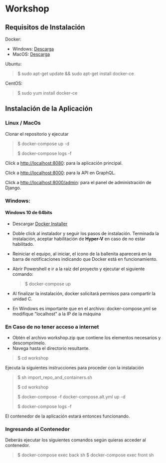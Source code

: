 # Workshop

## Requisitos de Instalación

Docker:

* Windows: [Descarga](https://docs.docker.com/docker-for-windows/install/)
* MacOS: [Descarga](https://download.docker.com/mac/stable/Docker.dmg)

Ubuntu:
> $ sudo apt-get update && sudo apt-get install docker-ce

CentOS:
> $ sudo yum install docker-ce


## Instalación de la Aplicación

### Linux / MacOs

Clonar el repositorio y ejecutar

> $ docker-compose up -d
> 
> $ docker-compose logs -f

Click a <http://localhost:8080>: para la aplicación principal.  

Click a <http://localhost:8000>: para la API en GraphQL.  

Click a <http://localhost:8000/admin>: para el panel de administración de Django.

### Windows:

#### Windows 10 de 64bits
* Descargar [Docker Installer]( https://store.docker.com/editions/community/docker-ce-desktop-windows )
* Doble click al instalador y seguir los pasos de instalación. Terminada la instalación, aceptar habilitación de **Hyper-V** en caso de no estar habilitado.
* Reiniciar el equipo, al iniciar, el icono de la ballenita aparecerá en la barra de notificaciones indicando que Docker está en funcionamiento.
* Abrir Powershell e ir a la raiz del proyecto y ejecutar el siguiente comando:

	 > $ docker-compose up
* Al finalizar la instalación, docker solicitará permisos para compartir la unidad C.
* En Windows es importante que en el archivo: docker-compose.yml se modifique "localhost" a la IP de la máquina

### En Caso de no tener acceso a internet

- Obtén el archivo workshop.zip que contiene los elementos necesarios y descomprímelo.
- Navega hasta el directorio resultante.

> $ cd workshop

Ejecuta la siguientes instrucciones para proceder con la instalación

> $ sh import\_repo\_and\_containers.sh
> 
> $ cd workshop
> 
> $ docker-compose -f docker-compose.alt.yml up -d
> 
> $ docker-compose logs -f

El contenedor de la aplicación estará entonces funcionando.

### Ingresando al Contenedor

Deberás ejecutar los siguientes comandos según quieras acceder al contenedor.

> $ docker-compose exec back sh
> $ docker-compose exec front sh
